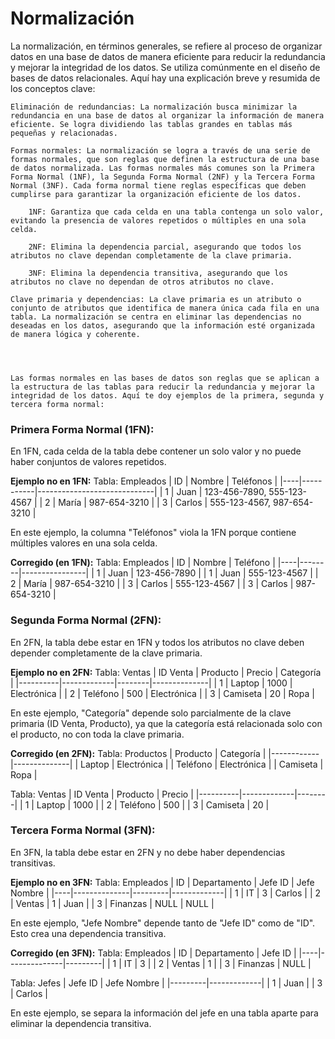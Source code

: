 # Normalización
La normalización, en términos generales, se refiere al proceso de organizar datos en una base de datos de manera eficiente para reducir la redundancia y mejorar la integridad de los datos. Se utiliza comúnmente en el diseño de bases de datos relacionales. Aquí hay una explicación breve y resumida de los conceptos clave:

    Eliminación de redundancias: La normalización busca minimizar la redundancia en una base de datos al organizar la información de manera eficiente. Se logra dividiendo las tablas grandes en tablas más pequeñas y relacionadas.

    Formas normales: La normalización se logra a través de una serie de formas normales, que son reglas que definen la estructura de una base de datos normalizada. Las formas normales más comunes son la Primera Forma Normal (1NF), la Segunda Forma Normal (2NF) y la Tercera Forma Normal (3NF). Cada forma normal tiene reglas específicas que deben cumplirse para garantizar la organización eficiente de los datos.

        1NF: Garantiza que cada celda en una tabla contenga un solo valor, evitando la presencia de valores repetidos o múltiples en una sola celda.

        2NF: Elimina la dependencia parcial, asegurando que todos los atributos no clave dependan completamente de la clave primaria.

        3NF: Elimina la dependencia transitiva, asegurando que los atributos no clave no dependan de otros atributos no clave.

    Clave primaria y dependencias: La clave primaria es un atributo o conjunto de atributos que identifica de manera única cada fila en una tabla. La normalización se centra en eliminar las dependencias no deseadas en los datos, asegurando que la información esté organizada de manera lógica y coherente.




    Las formas normales en las bases de datos son reglas que se aplican a la estructura de las tablas para reducir la redundancia y mejorar la integridad de los datos. Aquí te doy ejemplos de la primera, segunda y tercera forma normal:

### Primera Forma Normal (1FN):
En 1FN, cada celda de la tabla debe contener un solo valor y no puede haber conjuntos de valores repetidos.

**Ejemplo no en 1FN:**
Tabla: Empleados
| ID | Nombre    | Teléfonos                   |
|----|-----------|-----------------------------|
| 1  | Juan      | 123-456-7890, 555-123-4567  |
| 2  | María     | 987-654-3210                |
| 3  | Carlos    | 555-123-4567, 987-654-3210  |

En este ejemplo, la columna "Teléfonos" viola la 1FN porque contiene múltiples valores en una sola celda. 

**Corregido (en 1FN):**
Tabla: Empleados
| ID | Nombre | Teléfono       |
|----|--------|----------------|
| 1  | Juan   | 123-456-7890   |
| 1  | Juan   | 555-123-4567   |
| 2  | María  | 987-654-3210   |
| 3  | Carlos | 555-123-4567   |
| 3  | Carlos | 987-654-3210   |

### Segunda Forma Normal (2FN):
En 2FN, la tabla debe estar en 1FN y todos los atributos no clave deben depender completamente de la clave primaria.

**Ejemplo no en 2FN:**
Tabla: Ventas
| ID Venta | Producto    | Precio | Categoría    |
|----------|-------------|--------|--------------|
| 1        | Laptop      | 1000   | Electrónica  |
| 2        | Teléfono    | 500    | Electrónica  |
| 3        | Camiseta    | 20     | Ropa         |

En este ejemplo, "Categoría" depende solo parcialmente de la clave primaria (ID Venta, Producto), ya que la categoría está relacionada solo con el producto, no con toda la clave primaria.

**Corregido (en 2FN):**
Tabla: Productos
| Producto   | Categoría    |
|------------|--------------|
| Laptop     | Electrónica  |
| Teléfono   | Electrónica  |
| Camiseta   | Ropa         |

Tabla: Ventas
| ID Venta | Producto    | Precio |
|----------|-------------|--------|
| 1        | Laptop      | 1000   |
| 2        | Teléfono    | 500    |
| 3        | Camiseta    | 20     |

### Tercera Forma Normal (3FN):
En 3FN, la tabla debe estar en 2FN y no debe haber dependencias transitivas.

**Ejemplo no en 3FN:**
Tabla: Empleados
| ID | Departamento | Jefe ID | Jefe Nombre |
|----|--------------|---------|-------------|
| 1  | IT           | 3       | Carlos      |
| 2  | Ventas       | 1       | Juan        |
| 3  | Finanzas     | NULL    | NULL        |

En este ejemplo, "Jefe Nombre" depende tanto de "Jefe ID" como de "ID". Esto crea una dependencia transitiva.

**Corregido (en 3FN):**
Tabla: Empleados
| ID | Departamento | Jefe ID |
|----|--------------|---------|
| 1  | IT           | 3       |
| 2  | Ventas       | 1       |
| 3  | Finanzas     | NULL    |

Tabla: Jefes
| Jefe ID | Jefe Nombre |
|---------|-------------|
| 1       | Juan        |
| 3       | Carlos      |

En este ejemplo, se separa la información del jefe en una tabla aparte para eliminar la dependencia transitiva.